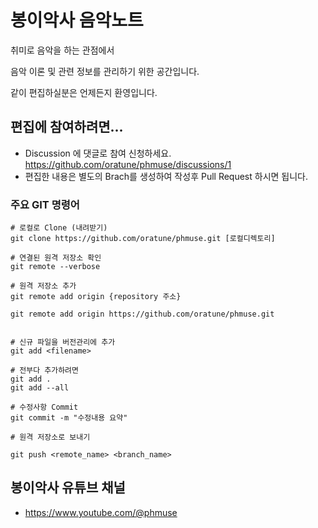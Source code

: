 # 봉이악사 음악노트

취미로 음악을 하는 관점에서

음악 이론 및 관련 정보를 관리하기 위한 공간입니다.

같이 편집하실분은 언제든지 환영입니다.

## 편집에 참여하려면...

  * Discussion 에 댓글로 참여 신청하세요. https://github.com/oratune/phmuse/discussions/1
  * 편집한 내용은 별도의 Brach를 생성하여 작성후 Pull Request 하시면 됩니다.

### 주요 GIT 명령어 ###

```
# 로컬로 Clone (내려받기)
git clone https://github.com/oratune/phmuse.git [로컬디렉토리]

# 연결된 원격 저장소 확인
git remote --verbose

# 원격 저장소 추가
git remote add origin {repository 주소}

git remote add origin https://github.com/oratune/phmuse.git


# 신규 파일을 버전관리에 추가
git add <filename>

# 전부다 추가하려면
git add . 
git add --all 

# 수정사항 Commit
git commit -m "수정내용 요약"

# 원격 저장소로 보내기

git push <remote_name> <branch_name>

```


## 봉이악사 유튜브 채널

  * https://www.youtube.com/@phmuse

